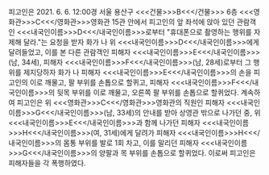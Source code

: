 피고인은 2021. 6. 6. 12:00경 서울 용산구 <<<건물>>>B<<</건물>>> 6층 <<<영화관>>>C<<</영화관>>>영화관 15관 안에서 피고인의 앞 좌석에 앉아 있던 관람객인 <<<내국인이름>>>D<<</내국인이름>>>로부터 "휴대폰으로 촬영하는 행위를 자제해 달라."는 요청을 받자 화가 나 위 <<<내국인이름>>>D<<</내국인이름>>>에게 달려들었고, 이를 본 다른 관람객인 피해자 <<<내국인이름>>>E<<</내국인이름>>>(남, 34세), 피해자 <<<내국인이름>>>F<<</내국인이름>>>(남, 28세)로부터 그 행위를 제지당하자 화가 나 피해자 <<<내국인이름>>>E<<</내국인이름>>>의 손을 피고인의 이로 깨물고, 팔 부위를 손톱으로 할퀴고, 피해자 <<<내국인이름>>>F<<</내국인이름>>>의 뒷목 부위를 이로 깨물고, 오른쪽 팔 부위를 손톱으로 할퀴었다.
계속하여 피고인은 위 <<<영화관>>>C<<</영화관>>>영화관의 직원인 피해자 <<<내국인이름>>>G<<</내국인이름>>>(남, 33세)의 안내를 받아 상영관 밖으로 나가던 중, 위 <<<내국인이름>>>E<<</내국인이름>>>과 함께 나가던 피해자 <<<내국인이름>>>H<<</내국인이름>>>(여, 31세)에게 달려가 피해자 <<<내국인이름>>>H<<</내국인이름>>>의 몸통 부위를 발로 1회 차고, 이를 말리던 피해자 <<<내국인이름>>>G<<</내국인이름>>>의 양팔과 목 부위를 손톱으로 할퀴었다.
이로써 피고인은 피해자들을 각 폭행하였다.
